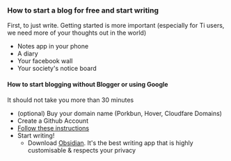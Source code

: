 ### How to start a blog for free and start writing

First, to just write. Getting started is more important (especially for Ti users, we need more of your thoughts out in the world)

- Notes app in your phone 
- A diary
- Your facebook wall 
- Your society's notice board 

#### How to start blogging without Blogger or using Google
It should not take you more than 30 minutes
- (optional) Buy your domain name (Porkbun, Hover, Cloudfare Domains)
- Create a Github Account 
- [Follow these instructions](https://chadbaldwin.net/2021/03/14/how-to-build-a-sql-blog.html)
- Start writing!
	- Download [Obsidian](https://obsidian.md). It's the best writing app that is highly customisable & respects your privacy
